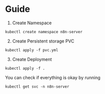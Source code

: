 # Guide

1. Create Namespace

```shell
kubectl create namespace n8n-server
```

2. Create Persistent storage PVC

```shell
kubectl apply -f pvc.yml
```

3. Create Deployment

```shell
kubectl apply -f .
```

You can check if everything is okay by running

 ```shell
 kubectl get svc -n n8n-server
 ```